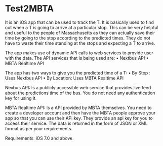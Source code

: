 # Test2MBTA

It is an iOS app that can be used to track the T. It is basically used to find out when a T is going to arrive at a particular stop. This can be very helpful and useful to the people of Massachusetts as they can actually save their time by going to the stop according to the predicted times. They do not have to waste their time standing at the stops and expecting a T to arrive.

The app makes use of dynamic API calls to web services to provide user with the data. The API services that is being used are:
•	Nextbus API
•	MBTA Realtime API

The app has two ways to give you the predicted time of a T:
•	By Stop : Uses Nextbus API
•	By Location: Uses MBTA Realtime API




Nexbus API:
Is a publicly accessible web service that provides live feed about the predictions time of the bus. You do not need any authentication key for using it.

MBTA Realtime API:
Is a API provided by MBTA themselves. You need to create a developer account and then have the MBTA people approve your app so that you can use their API key.
They provide an api key for you to access their service. The data is returned in the form of JSON or XML format as per your requirements.

Requirements:
iOS 7.0 and above.
